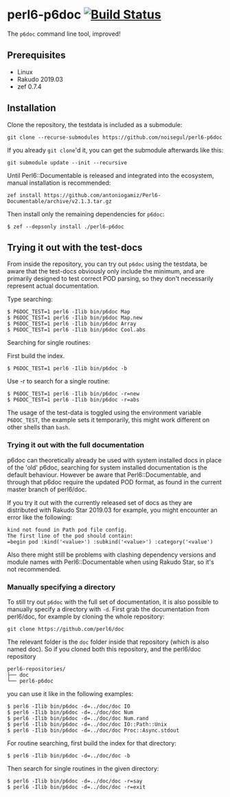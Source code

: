# perl6-p6doc [![Build Status](https://travis-ci.org/noisegul/perl6-p6doc.svg?branch=master)](https://travis-ci.org/noisegul/perl6-p6doc)

The `p6doc` command line tool, improved!

## Prerequisites

- Linux
- Rakudo 2019.03
- zef 0.7.4

## Installation

Clone the repository, the testdata is included as a submodule:

```
git clone --recurse-submodules https://github.com/noisegul/perl6-p6doc
```

If you already `git clone`'d it, you can get the submodule afterwards like this:

```
git submodule update --init --recursive
```

Until Perl6::Documentable is released and integrated into the ecosystem, manual
installation is recommended:

```
zef install https://github.com/antoniogamiz/Perl6-Documentable/archive/v2.1.3.tar.gz
```

Then install only the remaining dependencies for `p6doc`:

```
$ zef --depsonly install ./perl6-p6doc
```

## Trying it out with the test-docs

From inside the repository, you can try out `p6doc` using the testdata, be aware
that the test-docs obviously only include the minimum, and are primarily designed to
test correct POD parsing, so they don't necessarily represent actual documentation.

Type searching:
```
$ P6DOC_TEST=1 perl6 -Ilib bin/p6doc Map
$ P6DOC_TEST=1 perl6 -Ilib bin/p6doc Map.new
$ P6DOC_TEST=1 perl6 -Ilib bin/p6doc Array
$ P6DOC_TEST=1 perl6 -Ilib bin/p6doc Cool.abs
```

Searching for single routines:

First build the index.
```
$ P6DOC_TEST=1 perl6 -Ilib bin/p6doc -b
```

Use -r to search for a single routine:

```
$ P6DOC_TEST=1 perl6 -Ilib bin/p6doc -r=new
$ P6DOC_TEST=1 perl6 -Ilib bin/p6doc -r=abs
```

The usage of the test-data is toggled using the environment variable
`P6DOC_TEST`, the example sets it temporarily, this might work different
on other shells than `bash`.

### Trying it out with the full documentation

p6doc can theoretically already be used with system installed docs in place
of the 'old' p6doc, searching for system installed documentation is the default
behaviour. However be aware that Perl6::Documentable, and through that p6doc
require the updated POD format, as found in the current master branch of perl6/doc.

If you try it out with the currently released set of docs as they
are distributed with Rakudo Star 2019.03 for example, you might
encounter an error like the following:

```
kind not found in Path pod file config.
The first line of the pod should contain:
=begin pod :kind('<value>') :subkind('<value>') :category('<value')
```

Also there might still be problems with clashing dependency versions and
module names with Perl6::Documentable when using Rakudo Star, so it's
not recommended.

### Manually specifying a directory

To still try out `p6doc` with the full set of documentation, it is also possible
to manually specify a directory with `-d`. First grab the
documentation from perl6/doc, for example by cloning the whole repository:

```
git clone https://github.com/perl6/doc
```

The relevant folder is the `doc` folder inside that repository (which is also
named doc).
So if you cloned both this repository, and the perl6/doc repository

```
perl6-repositories/
├── doc
└── perl6-p6doc
```

you can use it like in the following examples:

```
$ perl6 -Ilib bin/p6doc -d=../doc/doc IO
$ perl6 -Ilib bin/p6doc -d=../doc/doc Num
$ perl6 -Ilib bin/p6doc -d=../doc/doc Num.rand
$ perl6 -Ilib bin/p6doc -d=../doc/doc IO::Path::Unix
$ perl6 -Ilib bin/p6doc -d=../doc/doc Proc::Async.stdout
```

For routine searching, first build the index for that directory:

```
$ perl6 -Ilib bin/p6doc -d=../doc/doc -b
```

Then search for single routines in the given directory:

```
$ perl6 -Ilib bin/p6doc -d=../doc/doc -r=say
$ perl6 -Ilib bin/p6doc -d=../doc/doc -r=exit
```
